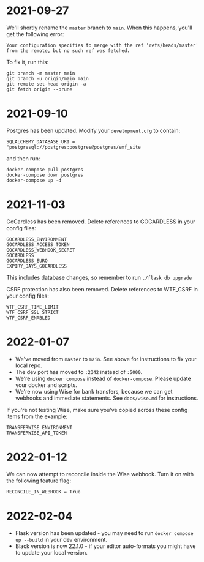 2021-09-27
==========

We'll shortly rename the `master` branch to `main`. When this happens, you'll get the following error:

```
Your configuration specifies to merge with the ref 'refs/heads/master' from the remote, but no such ref was fetched.
```

To fix it, run this:

```
git branch -m master main
git branch -u origin/main main
git remote set-head origin -a
git fetch origin --prune
```

2021-09-10
==========

Postgres has been updated. Modify your `development.cfg` to contain:

```
SQLALCHEMY_DATABASE_URI = "postgresql://postgres:postgres@postgres/emf_site
```

and then run:

```
docker-compose pull postgres
docker-compose down postgres
docker-compose up -d
```

2021-11-03
==========

GoCardless has been removed. Delete references to GOCARDLESS in your config files:

```
GOCARDLESS_ENVIRONMENT
GOCARDLESS_ACCESS_TOKEN
GOCARDLESS_WEBHOOK_SECRET
GOCARDLESS
GOCARDLESS_EURO
EXPIRY_DAYS_GOCARDLESS
```

This includes database changes, so remember to run `./flask db upgrade`

CSRF protection has also been removed. Delete references to WTF_CSRF in your config files:

```
WTF_CSRF_TIME_LIMIT
WTF_CSRF_SSL_STRICT
WTF_CSRF_ENABLED
```

2022-01-07
==========

- We've moved from `master` to `main`. See above for instructions to fix your local repo.
- The dev port has moved to `:2342` instead of `:5000`.
- We're using `docker compose` instead of `docker-compose`. Please update your docker and scripts.
- We're now using Wise for bank transfers, because we can get webhooks and immediate statements. See `docs/wise.md` for instructions.

If you're not testing Wise, make sure you've copied across these config items from the example:

```
TRANSFERWISE_ENVIRONMENT
TRANSFERWISE_API_TOKEN
```

2022-01-12
==========

We can now attempt to reconcile inside the Wise webhook. Turn it on with the following feature flag:

```
RECONCILE_IN_WEBHOOK = True
```

2022-02-04
==========

* Flask version has been updated - you may need to run `docker compose up --build` in your dev environment.
* Black version is now 22.1.0 - if your editor auto-formats you might have to update your local version.
